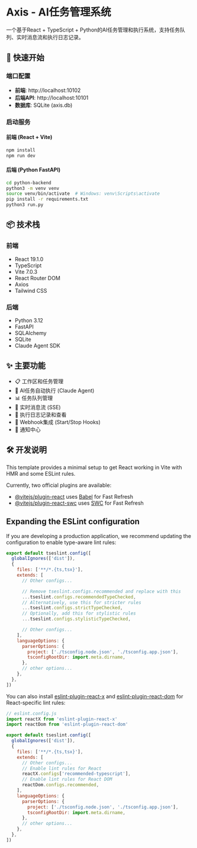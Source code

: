# Axis - AI任务管理系统

一个基于React + TypeScript + Python的AI任务管理和执行系统，支持任务队列、实时消息流和执行日志记录。

## 🚀 快速开始

### 端口配置

- **前端**: http://localhost:10102
- **后端API**: http://localhost:10101
- **数据库**: SQLite (axis.db)

### 启动服务

#### 前端 (React + Vite)
```bash
npm install
npm run dev
```

#### 后端 (Python FastAPI)
```bash
cd python-backend
python3 -m venv venv
source venv/bin/activate  # Windows: venv\Scripts\activate
pip install -r requirements.txt
python3 run.py
```

## 📦 技术栈

### 前端
- React 19.1.0
- TypeScript
- Vite 7.0.3
- React Router DOM
- Axios
- Tailwind CSS

### 后端
- Python 3.12
- FastAPI
- SQLAlchemy
- SQLite
- Claude Agent SDK

## ✨ 主要功能

- 📋 工作区和任务管理
- 🤖 AI任务自动执行 (Claude Agent)
- 📊 任务队列管理
- 🔄 实时消息流 (SSE)
- 📝 执行日志记录和查看
- 🔗 Webhook集成 (Start/Stop Hooks)
- 🔔 通知中心

## 🛠️ 开发说明

This template provides a minimal setup to get React working in Vite with HMR and some ESLint rules.

Currently, two official plugins are available:

- [@vitejs/plugin-react](https://github.com/vitejs/vite-plugin-react/blob/main/packages/plugin-react) uses [Babel](https://babeljs.io/) for Fast Refresh
- [@vitejs/plugin-react-swc](https://github.com/vitejs/vite-plugin-react/blob/main/packages/plugin-react-swc) uses [SWC](https://swc.rs/) for Fast Refresh

## Expanding the ESLint configuration

If you are developing a production application, we recommend updating the configuration to enable type-aware lint rules:

```js
export default tseslint.config([
  globalIgnores(['dist']),
  {
    files: ['**/*.{ts,tsx}'],
    extends: [
      // Other configs...

      // Remove tseslint.configs.recommended and replace with this
      ...tseslint.configs.recommendedTypeChecked,
      // Alternatively, use this for stricter rules
      ...tseslint.configs.strictTypeChecked,
      // Optionally, add this for stylistic rules
      ...tseslint.configs.stylisticTypeChecked,

      // Other configs...
    ],
    languageOptions: {
      parserOptions: {
        project: ['./tsconfig.node.json', './tsconfig.app.json'],
        tsconfigRootDir: import.meta.dirname,
      },
      // other options...
    },
  },
])
```

You can also install [eslint-plugin-react-x](https://github.com/Rel1cx/eslint-react/tree/main/packages/plugins/eslint-plugin-react-x) and [eslint-plugin-react-dom](https://github.com/Rel1cx/eslint-react/tree/main/packages/plugins/eslint-plugin-react-dom) for React-specific lint rules:

```js
// eslint.config.js
import reactX from 'eslint-plugin-react-x'
import reactDom from 'eslint-plugin-react-dom'

export default tseslint.config([
  globalIgnores(['dist']),
  {
    files: ['**/*.{ts,tsx}'],
    extends: [
      // Other configs...
      // Enable lint rules for React
      reactX.configs['recommended-typescript'],
      // Enable lint rules for React DOM
      reactDom.configs.recommended,
    ],
    languageOptions: {
      parserOptions: {
        project: ['./tsconfig.node.json', './tsconfig.app.json'],
        tsconfigRootDir: import.meta.dirname,
      },
      // other options...
    },
  },
])
```
